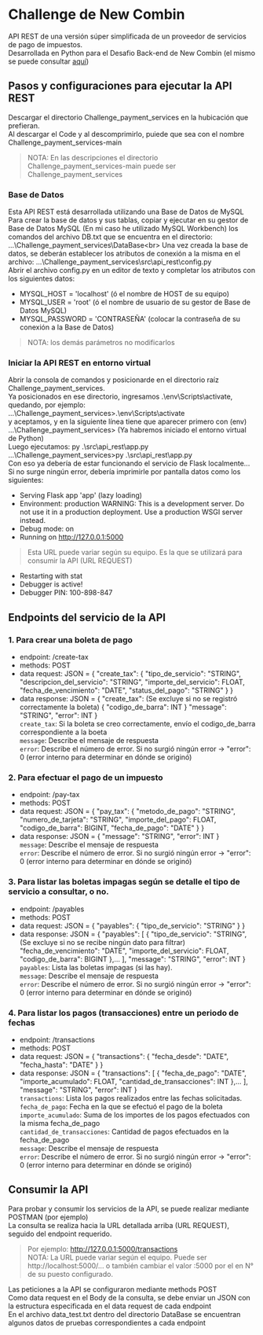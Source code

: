 # Challenge de New Combin
API REST de una versión súper simplificada de un proveedor de servicios de pago de impuestos.<br>
Desarrollada en Python para el Desafio Back-end de New Combin (el mismo se puede consultar <a href="https://github.com/newcombin/devskillsback">aquí</a>)

## Pasos y configuraciones para ejecutar la API REST
Descargar el directorio Challenge_payment_services en la hubicación que prefieran.<br>
Al descargar el Code y al descomprimirlo, puiede que sea con el nombre Challenge_payment_services-main<br>
> NOTA: En las descripciones el directorio Challenge_payment_services-main puede ser Challenge_payment_services

### Base de Datos
Esta API REST está desarrollada utilizando una Base de Datos de MySQL<br>
Para crear la  base de datos y sus tablas, copiar y ejecutar en su gestor de Base de Datos MySQL (En mi caso he utilizado MySQL Workbench) los comandos del archivo DB.txt que se encuentra en el directorio: ...\Challenge_payment_services\DataBase\<br>
Una vez creada la base de datos, se deberán establecer los atributos de conexión a la misma en el archivo:  ...\Challenge_payment_services\src\api_rest\config.py<br>
Abrir el archivo config.py en un editor de texto y completar los atributos con los siguientes datos:<br>
   * MYSQL_HOST = 'localhost' (ó el nombre de HOST de su equipo)
   * MYSQL_USER = 'root'  (ó el nombre de usuario de su gestor de Base de Datos MySQL)
   * MYSQL_PASSWORD = 'CONTRASEÑA' (colocar la contraseña de su conexión a la Base de Datos)

> NOTA: los demás parámetros no modificarlos

### Iniciar la API REST en entorno virtual
Abrir la consola de comandos y posicionarde en el directorio raíz Challenge_payment_services.<br>
Ya posicionados en ese directorio, ingresamos .\env\Scripts\activate, quedando, por ejemplo:<br>
...\Challenge_payment_services>.\env\Scripts\activate<br>
y aceptamos, y en la siguiente línea tiene que aparecer primero con (env) ...\Challenge_payment_services> (Ya habremos iniciado el entorno virtual de Python)<br>
Luego ejecutamos: py .\src\api_rest\app.py<br>
...\Challenge_payment_services>py .\src\api_rest\app.py<br>
Con eso ya debería de estar funcionando el servicio de Flask localmente...<br>
Si no surge ningún error, debería imprimirle por pantalla datos como los siguientes:<br>
 * Serving Flask app 'app' (lazy loading)
 * Environment: production
   WARNING: This is a development server. Do not use it in a production deployment.
   Use a production WSGI server instead.
 * Debug mode: on
 * Running on http://127.0.0.1:5000 
> Esta URL puede variar según su equipo. Es la que se utilizará para consumir la API (URL REQUEST)
 * Restarting with stat
 * Debugger is active!
 * Debugger PIN: 100-898-847


## Endpoints del servicio de la API
### 1. Para crear una boleta de pago
 * endpoint: /create-tax
 * methods: POST
 * data request: JSON = {
                            "create_tax":
                            {
                                "tipo_de_servicio": "STRING",
                                "descripcion_del_servicio": "STRING",
                                "importe_del_servicio": FLOAT,
                                "fecha_de_vencimiento": "DATE",
                                "status_del_pago": "STRING"
                            }
                        }
 * data response: JSON = {
                                                "create_tax":   (Se excluye si no se registró correctamente la boleta)
                                                {
                                                    "codigo_de_barra": INT
                                                }
                                                "message": "STRING",
                                                "error": INT
                                            }<br>
`create_tax`: Si la boleta se creo correctamente, envío el codigo_de_barra correspondiente a la boeta<br>
`message`: Describe el mensaje de respuesta<br>
`error`: Describe el número de error. Si no surgió ningún error -> "error": 0 (error interno para determinar en dónde se originó)<br>

### 2. Para efectuar el pago de un impuesto
 * endpoint: /pay-tax
 * methods: POST
 * data request: JSON = {
                            "pay_tax":
                            {
                                "metodo_de_pago": "STRING",
                                "numero_de_tarjeta": "STRING",
                                "importe_del_pago": FLOAT,
                                "codigo_de_barra": BIGINT,
                                "fecha_de_pago": "DATE"
                            }
                        }
 * data response: JSON = {
                                                "message": "STRING",
                                                "error": INT
                                            }<br>
`message`: Describe el mensaje de respuesta<br>
`error`: Describe el número de error. Si no surgió ningún error -> "error": 0 (error interno para determinar en dónde se originó)<br>

### 3. Para listar las boletas impagas según se detalle el tipo de servicio a consultar, o no.
 * endpoint: /payables
 * methods: POST
 * data request: JSON = {
                            "payables":
                            {
                                "tipo_de_servicio": "STRING"
                            }
                        }
 * data response: JSON = {
                                                "payables":
                                                [
                                                    {
                                                        "tipo_de_servicio": "STRING", (Se excluye si no se recibe ningún dato para filtrar)
                                                        "fecha_de_vencimiento": "DATE",
                                                        "importe_del_servicio": FLOAT,
                                                        "codigo_de_barra": BIGINT
                                                    },...
                                                ],
                                                "message": "STRING",
                                                "error": INT
                                            }<br>
`payables`: Lista las boletas impagas (si las hay).<br>
`message`: Describe el mensaje de respuesta<br>
`error`: Describe el número de error. Si no surgió ningún error -> "error": 0 (error interno para determinar en dónde se originó)<br>

### 4. Para listar los pagos (transacciones) entre un periodo de fechas
 * endpoint: /transactions
 * methods: POST
 * data request: JSON = {
                            "transactions":
                            {
                                "fecha_desde": "DATE",
                                "fecha_hasta": "DATE"
                            }
                        }
 * data response: JSON = {
                                                "transactions":
                                                [
                                                    {
                                                        "fecha_de_pago": "DATE",
                                                        "importe_acumulado": FLOAT,
                                                        "cantidad_de_transacciones": INT
                                                    },...
                                                ],
                                                "message": "STRING",
                                                "error": INT
                                            }<br>
`transactions`: Lista los pagos realizados entre las fechas solicitadas.<br>
                `fecha_de_pago`: Fecha en la que se efectuó el pago de la boleta<br>
                `importe_acumulado`: Suma de los importes de los pagos efectuados con la misma fecha_de_pago<br>
                `cantidad_de_transacciones`: Cantidad de pagos efectuados en la fecha_de_pago<br>
`message`: Describe el mensaje de respuesta<br>
`error`: Describe el número de error. Si no surgió ningún error -> "error": 0 (error interno para determinar en dónde se originó)<br>

## Consumir la API
Para probar y consumir los servicios de la API, se puede realizar mediante POSTMAN (por ejemplo)<br>
La consulta se realiza hacia la URL detallada arriba (URL REQUEST), seguido del endpoint requerido.<br>
> Por ejemplo: http://127.0.0.1:5000/transactions<br>
> NOTA: La URL puede variar según el equipo. Puede ser http://localhost:5000/... o también cambiar el valor :5000 por el en N° de su puesto configurado.

Las peticiones a la API se configuraron mediante methods POST<br>
Como data request en el Body de la consulta, se debe enviar un JSON con la estructura especificada en el data request de cada endpoint<br>
En el archivo data_test.txt dentro del directorio DataBase se encuentran algunos datos de pruebas correspondientes a cada endpoint
